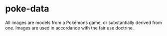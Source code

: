 # poke-data

All images are models from a Pokémons game, or substantially derived from one.
Images are used in accordance with the fair use doctrine.
